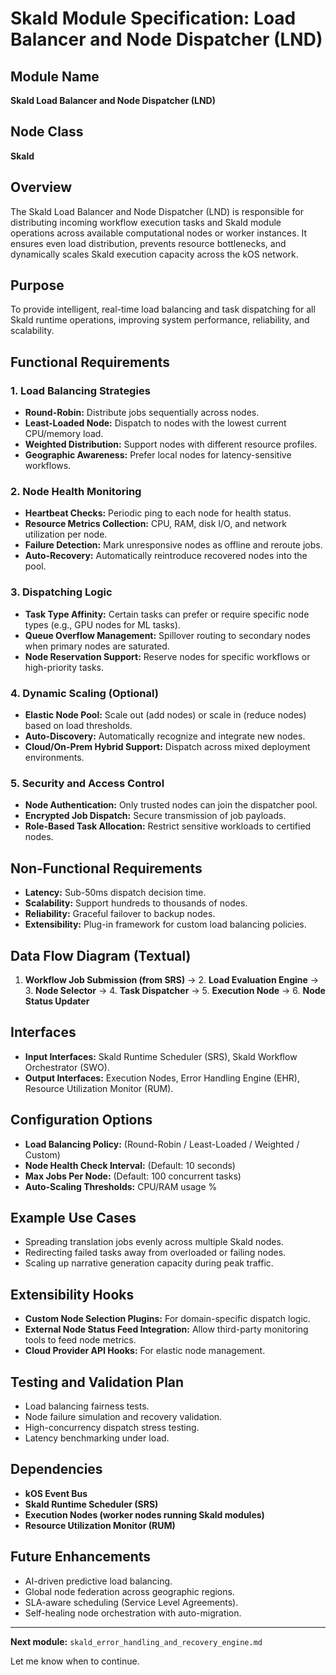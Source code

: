 # Skald Module Specification: Load Balancer and Node Dispatcher (LND)

## Module Name
**Skald Load Balancer and Node Dispatcher (LND)**

## Node Class
**Skald**

## Overview
The Skald Load Balancer and Node Dispatcher (LND) is responsible for distributing incoming workflow execution tasks and Skald module operations across available computational nodes or worker instances. It ensures even load distribution, prevents resource bottlenecks, and dynamically scales Skald execution capacity across the kOS network.

## Purpose
To provide intelligent, real-time load balancing and task dispatching for all Skald runtime operations, improving system performance, reliability, and scalability.

## Functional Requirements

### 1. Load Balancing Strategies
- **Round-Robin:** Distribute jobs sequentially across nodes.
- **Least-Loaded Node:** Dispatch to nodes with the lowest current CPU/memory load.
- **Weighted Distribution:** Support nodes with different resource profiles.
- **Geographic Awareness:** Prefer local nodes for latency-sensitive workflows.

### 2. Node Health Monitoring
- **Heartbeat Checks:** Periodic ping to each node for health status.
- **Resource Metrics Collection:** CPU, RAM, disk I/O, and network utilization per node.
- **Failure Detection:** Mark unresponsive nodes as offline and reroute jobs.
- **Auto-Recovery:** Automatically reintroduce recovered nodes into the pool.

### 3. Dispatching Logic
- **Task Type Affinity:** Certain tasks can prefer or require specific node types (e.g., GPU nodes for ML tasks).
- **Queue Overflow Management:** Spillover routing to secondary nodes when primary nodes are saturated.
- **Node Reservation Support:** Reserve nodes for specific workflows or high-priority tasks.

### 4. Dynamic Scaling (Optional)
- **Elastic Node Pool:** Scale out (add nodes) or scale in (reduce nodes) based on load thresholds.
- **Auto-Discovery:** Automatically recognize and integrate new nodes.
- **Cloud/On-Prem Hybrid Support:** Dispatch across mixed deployment environments.

### 5. Security and Access Control
- **Node Authentication:** Only trusted nodes can join the dispatcher pool.
- **Encrypted Job Dispatch:** Secure transmission of job payloads.
- **Role-Based Task Allocation:** Restrict sensitive workloads to certified nodes.

## Non-Functional Requirements
- **Latency:** Sub-50ms dispatch decision time.
- **Scalability:** Support hundreds to thousands of nodes.
- **Reliability:** Graceful failover to backup nodes.
- **Extensibility:** Plug-in framework for custom load balancing policies.

## Data Flow Diagram (Textual)
1. **Workflow Job Submission (from SRS)** → 2. **Load Evaluation Engine** → 3. **Node Selector** → 4. **Task Dispatcher** → 5. **Execution Node** → 6. **Node Status Updater**

## Interfaces
- **Input Interfaces:** Skald Runtime Scheduler (SRS), Skald Workflow Orchestrator (SWO).
- **Output Interfaces:** Execution Nodes, Error Handling Engine (EHR), Resource Utilization Monitor (RUM).

## Configuration Options
- **Load Balancing Policy:** (Round-Robin / Least-Loaded / Weighted / Custom)
- **Node Health Check Interval:** (Default: 10 seconds)
- **Max Jobs Per Node:** (Default: 100 concurrent tasks)
- **Auto-Scaling Thresholds:** CPU/RAM usage %

## Example Use Cases
- Spreading translation jobs evenly across multiple Skald nodes.
- Redirecting failed tasks away from overloaded or failing nodes.
- Scaling up narrative generation capacity during peak traffic.

## Extensibility Hooks
- **Custom Node Selection Plugins:** For domain-specific dispatch logic.
- **External Node Status Feed Integration:** Allow third-party monitoring tools to feed node metrics.
- **Cloud Provider API Hooks:** For elastic node management.

## Testing and Validation Plan
- Load balancing fairness tests.
- Node failure simulation and recovery validation.
- High-concurrency dispatch stress testing.
- Latency benchmarking under load.

## Dependencies
- **kOS Event Bus**
- **Skald Runtime Scheduler (SRS)**
- **Execution Nodes (worker nodes running Skald modules)**
- **Resource Utilization Monitor (RUM)**

## Future Enhancements
- AI-driven predictive load balancing.
- Global node federation across geographic regions.
- SLA-aware scheduling (Service Level Agreements).
- Self-healing node orchestration with auto-migration.

---

**Next module:** `skald_error_handling_and_recovery_engine.md`

Let me know when to continue.

